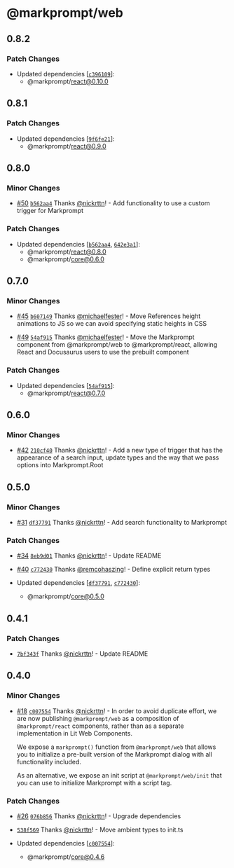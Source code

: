 # @markprompt/web

## 0.8.2

### Patch Changes

- Updated dependencies [[`c396109`](https://github.com/motifland/markprompt-js/commit/c3961092a1a5f34173274990d1e90d3216d2fde0)]:
  - @markprompt/react@0.10.0

## 0.8.1

### Patch Changes

- Updated dependencies [[`9f6fe21`](https://github.com/motifland/markprompt-js/commit/9f6fe213c1de9e3e1c8c5750c6a02d0bb8b1b3cb)]:
  - @markprompt/react@0.9.0

## 0.8.0

### Minor Changes

- [#50](https://github.com/motifland/markprompt-js/pull/50) [`b562aa4`](https://github.com/motifland/markprompt-js/commit/b562aa4e8a2b181596a0ead6867e5d820efe9cd4) Thanks [@nickrttn](https://github.com/nickrttn)! - Add functionality to use a custom trigger for Markprompt

### Patch Changes

- Updated dependencies [[`b562aa4`](https://github.com/motifland/markprompt-js/commit/b562aa4e8a2b181596a0ead6867e5d820efe9cd4), [`642e3a1`](https://github.com/motifland/markprompt-js/commit/642e3a1fecb4d09e9b0269a5009b0a2952880e3a)]:
  - @markprompt/react@0.8.0
  - @markprompt/core@0.6.0

## 0.7.0

### Minor Changes

- [#45](https://github.com/motifland/markprompt-js/pull/45) [`b607149`](https://github.com/motifland/markprompt-js/commit/b60714904c2481da40801e16acc2a3c4b0717f85) Thanks [@michaelfester](https://github.com/michaelfester)! - Move References height animations to JS so we can avoid specifying static heights in CSS

- [#49](https://github.com/motifland/markprompt-js/pull/49) [`54af915`](https://github.com/motifland/markprompt-js/commit/54af9150ea22da96ec4cf3d283d6d8a485696a06) Thanks [@michaelfester](https://github.com/michaelfester)! - Move the Markprompt component from @markprompt/web to @markprompt/react, allowing React and Docusaurus users to use the prebuilt component

### Patch Changes

- Updated dependencies [[`54af915`](https://github.com/motifland/markprompt-js/commit/54af9150ea22da96ec4cf3d283d6d8a485696a06)]:
  - @markprompt/react@0.7.0

## 0.6.0

### Minor Changes

- [#42](https://github.com/motifland/markprompt-js/pull/42) [`210cf40`](https://github.com/motifland/markprompt-js/commit/210cf40dc66bb720af44eac14bc26d075c3042bd) Thanks [@nickrttn](https://github.com/nickrttn)! - Add a new type of trigger that has the appearance of a search input, update types and the way that we pass options into Markprompt.Root

## 0.5.0

### Minor Changes

- [#31](https://github.com/motifland/markprompt-js/pull/31) [`df37791`](https://github.com/motifland/markprompt-js/commit/df377911ef009c9e41d647febc291a674ddc9d8e) Thanks [@nickrttn](https://github.com/nickrttn)! - Add search functionality to Markprompt

### Patch Changes

- [#34](https://github.com/motifland/markprompt-js/pull/34) [`8eb9d01`](https://github.com/motifland/markprompt-js/commit/8eb9d01253ec624338cb16523bd5585ef1f9e203) Thanks [@nickrttn](https://github.com/nickrttn)! - Update README

- [#40](https://github.com/motifland/markprompt-js/pull/40) [`c772430`](https://github.com/motifland/markprompt-js/commit/c77243035121001d544dd061d86835a424b2adb2) Thanks [@remcohaszing](https://github.com/remcohaszing)! - Define explicit return types

- Updated dependencies [[`df37791`](https://github.com/motifland/markprompt-js/commit/df377911ef009c9e41d647febc291a674ddc9d8e), [`c772430`](https://github.com/motifland/markprompt-js/commit/c77243035121001d544dd061d86835a424b2adb2)]:
  - @markprompt/core@0.5.0

## 0.4.1

### Patch Changes

- [`7bf343f`](https://github.com/motifland/markprompt-js/commit/7bf343ffeeb138196a1028d83d56876fa2cd272f) Thanks [@nickrttn](https://github.com/nickrttn)! - Update README

## 0.4.0

### Minor Changes

- [#18](https://github.com/motifland/markprompt-js/pull/18) [`c007554`](https://github.com/motifland/markprompt-js/commit/c007554ca769c6143d3e26ecf155f6e3eb0c76e9) Thanks [@nickrttn](https://github.com/nickrttn)! - In order to avoid duplicate effort, we are now publishing `@markprompt/web` as a composition of `@markprompt/react` components, rather than as a separate implementation in Lit Web Components.

  We expose a `markprompt()` function from `@markprompt/web` that allows you to initialize a pre-built version of the Markprompt dialog with all functionality included.

  As an alternative, we expose an init script at `@markprompt/web/init` that you can use to initialize Markprompt with a script tag.

### Patch Changes

- [#26](https://github.com/motifland/markprompt-js/pull/26) [`076b856`](https://github.com/motifland/markprompt-js/commit/076b8565efae46012cb9657b8556772713665199) Thanks [@nickrttn](https://github.com/nickrttn)! - Upgrade dependencies

- [`538f569`](https://github.com/motifland/markprompt-js/commit/538f569020f4e8a85009c3e63fbab6ec70576b2d) Thanks [@nickrttn](https://github.com/nickrttn)! - Move ambient types to init.ts

- Updated dependencies [[`c007554`](https://github.com/motifland/markprompt-js/commit/c007554ca769c6143d3e26ecf155f6e3eb0c76e9)]:
  - @markprompt/core@0.4.6
